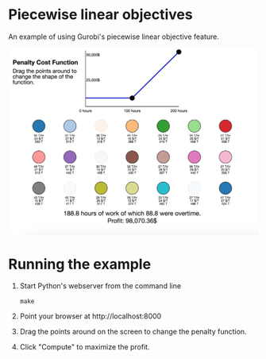# Piecewise linear objectives
An example of using Gurobi's piecewise linear objective feature.

![](screenshot.png?raw=true)

# Running the example

1. Start Python's webserver from the command line
    ```
    make
    ```

2. Point your browser at http://localhost:8000

3. Drag the points around on the screen to change the penalty function.

4. Click "Compute" to maximize the profit.
